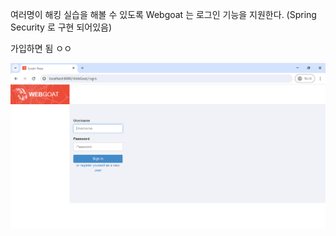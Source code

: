 여러명이 해킹 실습을 해볼 수 있도록 Webgoat 는 로그인 기능을 지원한다. (Spring Security 로 구현 되어있음)

가입하면 됨 ㅇㅇ

![](images/0_Webgoat_login/webgoat_login.png)